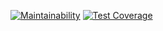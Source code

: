 [![Maintainability](https://api.codeclimate.com/v1/badges/16a244b67cf8e254f54f/maintainability)](https://codeclimate.com/github/Sep26/ChoreMate/maintainability)
[![Test Coverage](https://api.codeclimate.com/v1/badges/16a244b67cf8e254f54f/test_coverage)](https://codeclimate.com/github/Sep26/ChoreMate/test_coverage)
